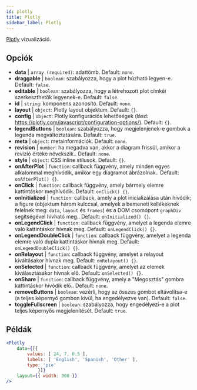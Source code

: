 ```yaml
---
id: plotly 
title: Plotly
sidebar_label: Plotly
---
```


[Plotly](https://plotly.com/javascript/) vizualizáció.

## Opciók

* __data__ | `array (required)`: adattömb. Default: `none`.
* __draggable__ | `boolean`: szabályozza, hogy a plot húzható legyen-e. Default: `false`.
* __editable__ | `boolean`: szabályozza, hogy a létrehozott plot címkéi szerkeszthetők legyenek-e. Default: `false`.
* __id__ | `string`: komponens azonosító. Default: `none`.
* __layout__ | `object`: Plotly layout objektum. Default: `{}`.
* __config__ | `object`: Plotly konfigurációs lehetőségek (lásd: https://plotly.com/javascript/configuration-options/). Default: `{}`.
* __legendButtons__ | `boolean`: szabályozza, hogy megjelenjenek-e gombok a legenda megváltoztatására. Default: `true`.
* __meta__ | `object`: metainformációk. Default: `none`.
* __revision__ | `number`: ha megadva van, akkor a diagram frissül, amikor a revízió értéke növekszik.. Default: `none`.
* __style__ | `object`: CSS inline stílusok. Default: `{}`.
* __onAfterPlot__ | `function`: callback függvény, amely minden egyes alkalommal meghívódik, amikor egy diagramot ábrázolnak.. Default: `onAfterPlot() {}`.
* __onClick__ | `function`: callback függvény, amely bármely elemre kattintáskor meghívódik. Default: `onClick() {}`.
* __onInitialized__ | `function`: callback, amely a plot inicializálása után hívódik; a figure (objektum három kulccsal, amelyek a bemeneti kellékeknek felelnek meg: `data`, `layout` és `frames`) és a DOM csomópont `graphDiv` segítségével hívható meg.. Default: `onInitialized() {}`.
* __onLegendClick__ | `function`: callback függvény, amelyet a legenda elemre való kattintáskor hívnak meg. Default: `onLegendClick() {}`.
* __onLegendDoubleClick__ | `function`: callback függvény, amelyet a legenda elemre való dupla kattintáskor hívnak meg. Default: `onLegendDoubleClick() {}`.
* __onRelayout__ | `function`: callback függvény, amelyet a relayout kiváltásakor hívnak meg. Default: `onRelayout() {}`.
* __onSelected__ | `function`: callback függvény, amelyet az elemek kiválasztásakor hívnak elő. Default: `onSelected() {}`.
* __onShare__ | `function`: callback függvény, amely a "Megosztás" gombra kattintáskor hívódik elő.. Default: `none`.
* __removeButtons__ | `boolean`: vezérli, hogy az összes gombot eltávolítsa-e (a teljes képernyő gombon kívül, ha engedélyezve van). Default: `false`.
* __toggleFullscreen__ | `boolean`: szabályozza, hogy engedélyezi-e a plot teljes képernyős megjelenítését. Default: `true`.


## Példák

```jsx live
<Plotly
    data={[{
        values: [ 24, 7, 0.5 ],
        labels: [ 'English', 'Spanish', 'Other' ],
        type: 'pie'
            }]}
    layout={{ width: 300 }}
/>
```

